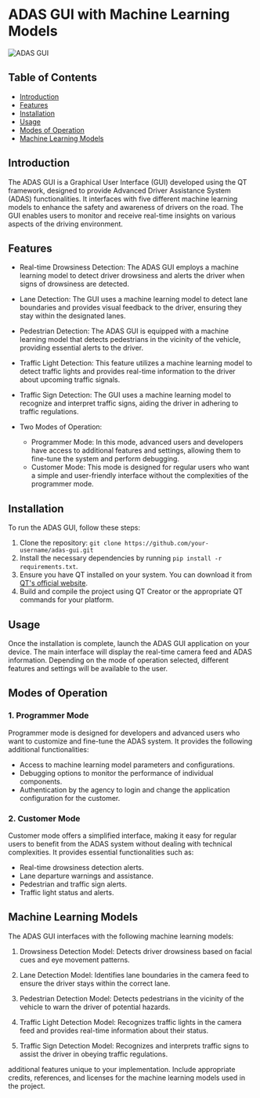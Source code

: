 # ADAS GUI with Machine Learning Models

![ADAS GUI](https://github.com/NourAbdellatif/ADAS---Embedded-Linux-Graduation-Project/assets/49102241/77afb408-61cd-400d-ac2d-c4c36dbd6a1d)

## Table of Contents
- [Introduction](#introduction)
- [Features](#features)
- [Installation](#installation)
- [Usage](#usage)
- [Modes of Operation](#modes-of-operation)
- [Machine Learning Models](#machine-learning-models)

## Introduction

The ADAS GUI is a Graphical User Interface (GUI) developed using the QT framework, designed to provide Advanced Driver Assistance System (ADAS) functionalities. It interfaces with five different machine learning models to enhance the safety and awareness of drivers on the road. The GUI enables users to monitor and receive real-time insights on various aspects of the driving environment.

## Features

- Real-time Drowsiness Detection: The ADAS GUI employs a machine learning model to detect driver drowsiness and alerts the driver when signs of drowsiness are detected.

- Lane Detection: The GUI uses a machine learning model to detect lane boundaries and provides visual feedback to the driver, ensuring they stay within the designated lanes.

- Pedestrian Detection: The ADAS GUI is equipped with a machine learning model that detects pedestrians in the vicinity of the vehicle, providing essential alerts to the driver.

- Traffic Light Detection: This feature utilizes a machine learning model to detect traffic lights and provides real-time information to the driver about upcoming traffic signals.

- Traffic Sign Detection: The GUI uses a machine learning model to recognize and interpret traffic signs, aiding the driver in adhering to traffic regulations.

- Two Modes of Operation:
  - Programmer Mode: In this mode, advanced users and developers have access to additional features and settings, allowing them to fine-tune the system and perform debugging.
  - Customer Mode: This mode is designed for regular users who want a simple and user-friendly interface without the complexities of the programmer mode.

## Installation

To run the ADAS GUI, follow these steps:

1. Clone the repository: `git clone https://github.com/your-username/adas-gui.git`
2. Install the necessary dependencies by running `pip install -r requirements.txt`.
3. Ensure you have QT installed on your system. You can download it from [QT's official website](https://www.qt.io/download).
4. Build and compile the project using QT Creator or the appropriate QT commands for your platform.

## Usage

Once the installation is complete, launch the ADAS GUI application on your device. The main interface will display the real-time camera feed and ADAS information. Depending on the mode of operation selected, different features and settings will be available to the user.

## Modes of Operation

### 1. Programmer Mode

Programmer mode is designed for developers and advanced users who want to customize and fine-tune the ADAS system. It provides the following additional functionalities:

- Access to machine learning model parameters and configurations.
- Debugging options to monitor the performance of individual components.
- Authentication by the agency to login and change the application configuration for the customer.

### 2. Customer Mode

Customer mode offers a simplified interface, making it easy for regular users to benefit from the ADAS system without dealing with technical complexities. It provides essential functionalities such as:

- Real-time drowsiness detection alerts.
- Lane departure warnings and assistance.
- Pedestrian and traffic sign alerts.
- Traffic light status and alerts.

## Machine Learning Models

The ADAS GUI interfaces with the following machine learning models:

1. Drowsiness Detection Model: Detects driver drowsiness based on facial cues and eye movement patterns.

2. Lane Detection Model: Identifies lane boundaries in the camera feed to ensure the driver stays within the correct lane.

3. Pedestrian Detection Model: Detects pedestrians in the vicinity of the vehicle to warn the driver of potential hazards.

4. Traffic Light Detection Model: Recognizes traffic lights in the camera feed and provides real-time information about their status.

5. Traffic Sign Detection Model: Recognizes and interprets traffic signs to assist the driver in obeying traffic regulations.

additional features unique to your implementation. Include appropriate credits, references, and licenses for the machine learning models used in the project.
